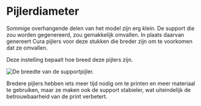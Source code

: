 Pijlerdiameter
====
Sommige overhangende delen van het model zijn erg klein. De support die zou worden gegenereerd, zou gemakkelijk omvallen. In plaats daarvan genereert Cura pijlers voor deze stukken die breder zijn om te voorkomen dat ze omvallen.

Deze instelling bepaalt hoe breed deze pijlers zijn.

![De breedte van de supportpijler.](../../../articles/images/support_use_towers.svg)

Bredere pijlers hebben iets meer tijd nodig om te printen en meer materiaal te gebruiken, maar ze maken ook de support stabieler, wat uiteindelijk de betrouwbaarheid van de print verbetert.